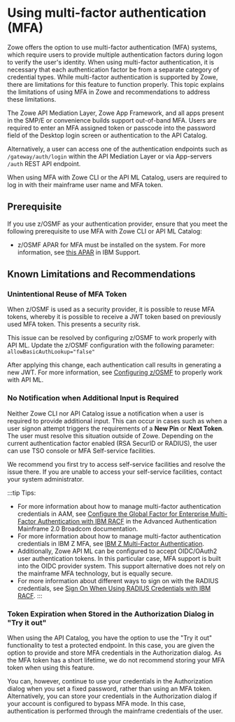# Using multi-factor authentication (MFA)

Zowe offers the option to use multi-factor authentication (MFA) systems, which require users to provide multiple authentication factors during logon to verify the user's identity. When using multi-factor authentication, it is necessary that each authentication factor be from a separate category of credential types. While multi-factor authentication is supported by Zowe, there are limitations for this feature to function properly. This topic explains the limitations of using MFA in Zowe and recommendations to address these limitations.

The Zowe API Mediation Layer, Zowe App Framework, and all apps present in the SMP/E or convenience builds support out-of-band MFA. Users are required to enter an MFA assigned token or passcode into the password field of the Desktop login screen or authentication to the API Catalog.

Alternatively, a user can access one of the authentication endpoints such as `/gateway/auth/login` within the API Mediation Layer or via App-servers `/auth` REST API endpoint.

When using MFA with Zowe CLI or the API ML Catalog, users are required to log in with their mainframe user name and MFA token.

## Prerequisite

If you use z/OSMF as your authentication provider, ensure that you meet the following prerequisite to use MFA with Zowe CLI or API ML Catalog:

* z/OSMF APAR for MFA must be installed on the system. For more information, see [this APAR](https://www.ibm.com/support/pages/apar/PH39582) in IBM Support.

## Known Limitations and Recommendations

### Unintentional Reuse of MFA Token

When z/OSMF is used as a security provider, it is possible to reuse MFA tokens, whereby it is possible to receive a JWT token based on previously used MFA token. This presents a security risk.  

This issue can be resolved by configuring z/OSMF to work properly with API ML.
Update the z/OSMF configuration with the following parameter:
`allowBasicAuthLookup="false"`

After applying this change, each authentication call results in generating a new JWT.
For more information, see [Configuring z/OSMF](../systemrequirements-zosmf.md) to properly work with API ML. 

### No Notification when Additional Input is Required

Neither Zowe CLI nor API Catalog issue a notification when a user is required to provide additional input. This can occur in cases such as when a user signon attempt triggers the requirements of a **New Pin** or **Next Token**. The user must resolve this situation outside of Zowe. Depending on the current authentication factor enabled (RSA SecurID or RADIUS), the user can use TSO console or MFA Self-service facilities.

We recommend you first try to access self-service facilities and resolve the issue there. If you are unable to access your self-service facilities, contact your system administrator.

:::tip Tips:
* For more information about how to manage multi-factor authentication credentials in AAM, see [Configure the Global Factor for Enterprise Multi-Factor Authentication with IBM RACF](https://techdocs.broadcom.com/us/en/ca-mainframe-software/security/ca-advanced-authentication-mainframe/2-0/installing/complete-configuration-tasks/configure-product-manually/configure-enterprise-multi-factor-authentication/configure-the-global-factor-for-enterprise-multi-factor-authentication-with-ibm-racf.html) in the Advanced Authentication Mainframe 2.0 Broadcom documentation.
* For more information about how to manage multi-factor authentication credentials in IBM Z MFA, see
[IBM Z Multi-Factor Authentication](https://www.ibm.com/products/ibm-multifactor-authentication-for-zos).
* Additionally, Zowe API ML can be configured to accept OIDC/OAuth2 user authentication tokens. In this particular case, MFA support is built into the OIDC provider system. This support alternative does not rely on the mainframe MFA technology, but is equally secure.
* For more information about different ways to sign on with the RADIUS credentials, see [Sign On When Using RADIUS Credentials with IBM RACF](https://techdocs.broadcom.com/us/en/ca-mainframe-software/security/ca-advanced-authentication-mainframe/2-0/using-radius-authentication/sign-on-when-using-radius-credentials-with-ibm-racf.html).
:::

### Token Expiration when Stored in the Authorization Dialog in "Try it out"

When using the API Catalog, you have the option to use the "Try it out" functionality to test a protected endpoint. In this case, you are given the option to provide and store MFA credentials in the Authorization dialog. As the MFA token has a short lifetime, we do not recommend storing your MFA token when using this feature.

You can, however, continue to use your credentials in the Authorization dialog when you set a fixed password, rather than using an MFA token. Alternatively, you can store your credentials in the Authorization dialog if your account is configured to bypass MFA mode. In this case, authentication is performed through the mainframe credentials of the user.


